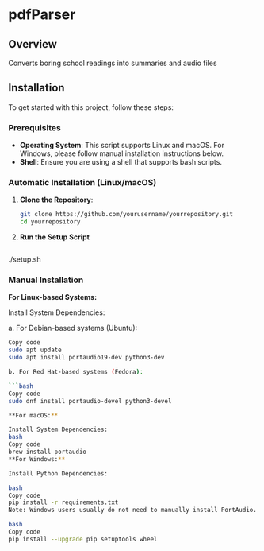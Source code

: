# pdfParser

## Overview

Converts boring school readings into summaries and audio files

## Installation

To get started with this project, follow these steps:

### Prerequisites

- **Operating System**: This script supports Linux and macOS. For Windows, please follow manual installation instructions below.
- **Shell**: Ensure you are using a shell that supports bash scripts.

### Automatic Installation (Linux/macOS)

1. **Clone the Repository**:

   ```bash
   git clone https://github.com/yourusername/yourrepository.git
   cd yourrepository

2. **Run the Setup Script**
   ```chmod +x setup.sh
  ./setup.sh

### Manual Installation
**For Linux-based Systems:**

Install System Dependencies:

a. For Debian-based systems (Ubuntu):

   ```bash
   Copy code
   sudo apt update
   sudo apt install portaudio19-dev python3-dev

b. For Red Hat-based systems (Fedora):

```bash
Copy code
sudo dnf install portaudio-devel python3-devel

**For macOS:**

Install System Dependencies:
bash
Copy code
brew install portaudio
**For Windows:**

Install Python Dependencies:

bash
Copy code
pip install -r requirements.txt
Note: Windows users usually do not need to manually install PortAudio. Ensure you have the latest versions of pip, setuptools, and wheel:

bash
Copy code
pip install --upgrade pip setuptools wheel

